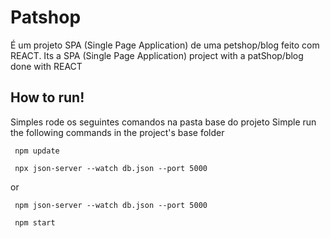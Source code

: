 # Patshop

É um projeto SPA (Single Page Application) de uma petshop/blog feito com REACT.
Its a SPA (Single Page Application) project with a patShop/blog done with REACT

## How to run!
Simples rode os seguintes comandos na pasta base do projeto
Simple run the following commands in the project's base folder

 ```Node
  npm update
 ```

 ```Node
  npx json-server --watch db.json --port 5000
 ```

 or 
 ```Node
  npm json-server --watch db.json --port 5000
 ```

 ```Node
  npm start
 ```




